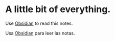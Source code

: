 # A little bit of everything.

Use [Obsidian](https://obsidian.md/) to read this notes.

Usa [Obsidian](https://obsidian.md/) para leer las notas.
